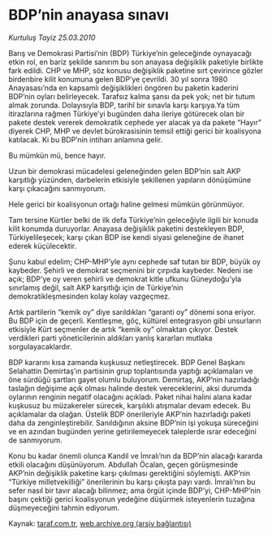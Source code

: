 # BDP’nin anayasa sınavı

*Kurtuluş Tayiz 25.03.2010*

<div class="yazi"><p>Barış ve Demokrasi Partisi’nin (BDP) Türkiye’nin geleceğinde oynayacağı etkin rol, en bariz şekilde sanırım bu son anayasa değişiklik paketiyle birlikte fark edildi. CHP ve MHP, söz konusu değişiklik paketine sırt çevirince gözler birdenbire kilit konumuna gelen BDP’ye çevrildi. 30 yıl sonra 1980 Anayasası’nda en kapsamlı değişiklikleri öngören bu paketin kaderini BDP’nin oyları belirleyecek. Tarafsız kalma şansı da pek yok; net bir tutum almak zorunda. Dolayısıyla BDP, tarihî bir sınavla karşı karşıya.Ya tüm itirazlarına rağmen Türkiye’yi bugünden daha ileriye götürecek olan bir pakete destek vererek demokratik cephede yer alacak ya da pakete “Hayır” diyerek CHP, MHP ve devlet bürokrasisinin temsil ettiği gerici bir koalisyona katılacak. Ki bu BDP’nin intiharı anlamına gelir. </p>
<p>Bu mümkün mü, bence hayır. </p>
<p>Uzun bir demokrasi mücadelesi geleneğinden gelen BDP’nin salt AKP karşıtlığı yüzünden, darbelerin etkisiyle şekillenen yapıların dönüşümüne karşı çıkacağını sanmıyorum.</p>
<p>Hele gerici bir koalisyonun ortağı haline gelmesi mümkün görünmüyor. </p>
<p>Tam tersine Kürtler belki de ilk defa Türkiye’nin geleceğiyle ilgili bir konuda kilit konumda duruyorlar. Anayasa değişiklik paketini destekleyen BDP, Türkiyelileşecek; karşı çıkan BDP ise kendi siyasi geleneğine de ihanet ederek küçülecektir. </p>
<p>Şunu kabul edelim; CHP-MHP’yle aynı cephede saf tutan bir BDP, büyük oy kaybeder. Şehirli ve demokrat seçmenini bir çırpıda kaybeder. Nedeni ise açık; BDP’ye oy veren şehirli ve demokrat kitle ufkunu Güneydoğu’yla sınırlamış değil, salt AKP karşıtlığı için de Türkiye’nin demokratikleşmesinden kolay kolay vazgeçmez. </p>
<p>Artık partilerin “kemik oy” diye sarıldıkları “garanti oy” dönemi sona eriyor. Bu BDP için de geçerli. Kentleşme, göç, kültürel entegrasyon gibi unsurların etkisiyle Kürt seçmenler de artık “kemik oy” olmaktan çıkıyor. Destek verdikleri parti yöneticilerinin aldıkları yanlış kararları mutlaka sorgulayacaklardır. </p>
<p>BDP kararını kısa zamanda kuşkusuz netleştirecek. BDP Genel Başkanı Selahattin Demirtaş’ın partisinin grup toplantısında yaptığı açıklamaları ve öne sürdüğü şartları gayet olumlu buluyorum. Demirtaş, AKP’nin hazırladığı taslağın değişime açık olması halinde destek vereceklerini, aksi durumda oylarının renginin negatif olacağını açıkladı. Paket nihai halini alana kadar kuşkusuz bu müzakereler sürecek, karşılıklı atışmalar devam edecek. Bu açıklamalar da olağan. Üstelik BDP önerileriyle AKP’nin hazırladığı paketi daha da zenginleştirebilir. Sanıldığının aksine BDP’nin işi yokuşa süreceğini ve en azından bugünden yerine getirilemeyecek taleplerde ısrar edeceğini de sanmıyorum. </p>
<p>Konu bu kadar önemli olunca Kandil ve İmralı’nın da BDP’nin alacağı kararda etkili olacağını düşünüyorum. Abdullah Öcalan, geçen görüşmesinde AKP’nin değişiklik paketine karşı çıkılması gerektiğini söylemişti. AKP’nin “Türkiye milletvekilliği” önerilerinin bu karşı çıkışta payı vardı. İmralı’nın bu sefer nasıl bir tavır alacağı bilinmez; ama örgüt içinde BDP’yi, CHP-MHP’nin başını çektiği gerici koalisyonun yedeğine düşürmek isteyenlerin tuzağına düşmeyeceğini tahmin ediyorum.</p></div>

Kaynak: [taraf.com.tr](http://www.taraf.com.tr:80/makale/10606.htm), [web.archive.org (arşiv bağlantısı)](http://web.archive.org/web/20100329002536/http://www.taraf.com.tr:80/makale/10606.htm)
